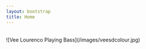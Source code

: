 ```yaml
---
layout: bootstrap
title: Home
---
```


<br />
![Vee Lourenco Playing Bass](/images/veesdcolour.jpg)
<br />